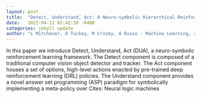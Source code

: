 ```yaml
---
layout: post
title:  "Detect, Understand, Act: A Neuro-symbolic Hierarchical Reinforcement Learning Framework"
date:   2022-04-12 02:42:38 -0400
categories: jekyll update
author: "L Mitchener, D Tuckey, M Crosby, A Russo - Machine Learning, 2022"
---
```

In this paper we introduce Detect, Understand, Act (DUA), a neuro-symbolic reinforcement learning framework. The Detect component is composed of a traditional computer vision object detector and tracker. The Act component houses a set of options, high-level actions enacted by pre-trained deep reinforcement learning (DRL) policies. The Understand component provides a novel answer set programming (ASP) paradigm for symbolically implementing a meta-policy over Cites: Neural logic machines